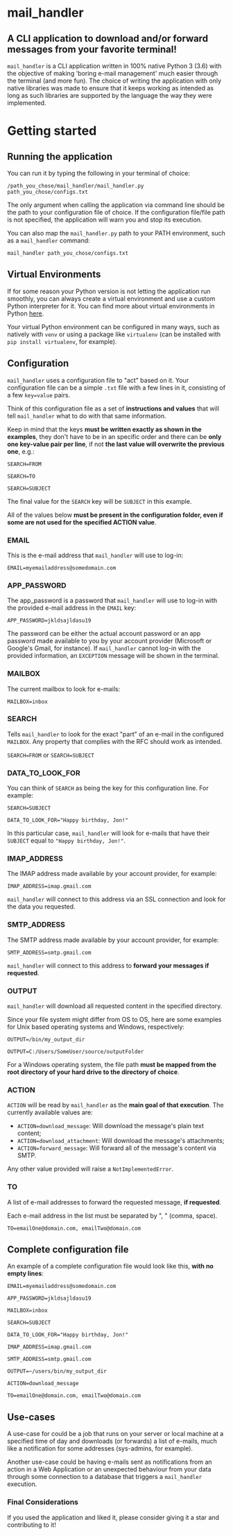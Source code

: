 # mail_handler

## A CLI application to download and/or forward messages from your favorite terminal!

`mail_handler` is a CLI application written in 100% native Python 3 (3.6) with the objective of making 'boring e-mail management' much easier through the terminal (and more fun). The choice of writing the application with only native libraries was made to ensure that it keeps working as intended as long as such libraries are supported by the language the way they were implemented.

# Getting started

## Running the application

You can run it by typing the following in your terminal of choice:

`/path_you_chose/mail_handler/mail_handler.py path_you_chose/configs.txt`

The only argument when calling the application via command line should be the path to your configuration file of choice. If the configuration file/file path is not specified, the application will warn you and stop its execution.

You can also map the `mail_handler.py` path to your PATH environment, such as a `mail_handler` command:

`mail_handler path_you_chose/configs.txt`

## Virtual Environments

If for some reason your Python version is not letting the application run smoothly, you can always create a virtual environment and use a custom Python interpreter for it. You can find more about virtual environments in Python [here](https://docs.python.org/3/tutorial/venv.html). 

Your virtual Python environment can be configured in many ways, such as natively with `venv` or using a package like `virtualenv` (can be installed with `pip install virtualenv`, for example).

## Configuration

`mail_handler` uses a configuration file to "act" based on it. Your configuration file can be a simple `.txt` file with a few lines in it, consisting of a few `key=value` pairs.

Think of this configuration file as a set of **instructions and values** that will tell `mail_handler` what to do with that same information.

Keep in mind that the keys **must be written exactly as shown in the examples**, they don't have to be in an specific order and there can be **only one key-value pair per line**, if not **the last value will overwrite the previous one**, e.g.:

`SEARCH=FROM`

`SEARCH=TO`

`SEARCH=SUBJECT`

The final value for the `SEARCH` key will be `SUBJECT` in this example.

All of the values below **must be present in the configuration folder, even if some are not used for the specified ACTION value**.

### EMAIL

This is the e-mail address that `mail_handler` will use to log-in: 

`EMAIL=myemailaddress@somedomain.com`

### APP_PASSWORD

The app_password is a password that `mail_handler` will use to log-in with the provided e-mail address in the `EMAIL` key:

`APP_PASSWORD=jkldsajldasu19`

The password can be either the actual account password or an app password made available to you by your account provider (Microsoft or Google's Gmail, for instance). If `mail_handler` cannot log-in with the provided information, an `EXCEPTION` message will be shown in the terminal.

### MAILBOX 

The current mailbox to look for e-mails: 

`MAILBOX=inbox`

### SEARCH

Tells `mail_handler` to look for the exact "part" of an e-mail in the configured `MAILBOX`. Any property that complies with the RFC should work as intended.

`SEARCH=FROM` or `SEARCH=SUBJECT`

### DATA_TO_LOOK_FOR

You can think of `SEARCH` as being the key for this configuration line. For example: 

`SEARCH=SUBJECT`

`DATA_TO_LOOK_FOR="Happy birthday, Jon!"`

In this particular case, `mail_handler` will look for e-mails that have their `SUBJECT` equal to `"Happy birthday, Jon!"`.

### IMAP_ADDRESS

The IMAP address made available by your account provider, for example:

`IMAP_ADDRESS=imap.gmail.com`

`mail_handler` will connect to this address via an SSL connection and look for the data you requested.

### SMTP_ADDRESS

The SMTP address made available by your account provider, for example:

`SMTP_ADDRESS=smtp.gmail.com`

`mail_handler` will connect to this address to **forward your messages if requested**.

### OUTPUT

`mail_handler` will download all requested content in the specified directory.

Since your file system might differ from OS to OS, here are some examples for Unix based operating systems and Windows, respectively:

`OUTPUT=/bin/my_output_dir`

`OUTPUT=C:/Users/SomeUser/source/outputFolder`

For a Windows operating system, the file path **must be mapped from the root directory of your hard drive to the directory of choice**.

### ACTION

`ACTION` will be read by `mail_handler` as the **main goal of that execution**. The currently available values are:

- `ACTION=download_message`: Will download the message's plain text content;
- `ACTION=download_attachment`: Will download the message's attachments;
- `ACTION=forward_message`: Will forward all of the 
message's content via SMTP.

Any other value provided will raise a `NotImplementedError`.

### TO

A list of e-mail addresses to forward the requested message, **if requested**.

Each e-mail address in the list must be separated by ", " (comma, space).

`TO=emailOne@domain.com, emailTwo@domain.com`

## Complete configuration file

An example of a complete configuration file would look like this, **with no empty lines**:

`EMAIL=myemailaddress@somedomain.com`

`APP_PASSWORD=jkldsajldasu19`

`MAILBOX=inbox`

`SEARCH=SUBJECT`

`DATA_TO_LOOK_FOR="Happy birthday, Jon!"`

`IMAP_ADDRESS=imap.gmail.com`

`SMTP_ADDRESS=smtp.gmail.com`

`OUTPUT=~/users/bin/my_output_dir`

`ACTION=download_message`

`TO=emailOne@domain.com, emailTwo@domain.com`

## Use-cases

A use-case for could be a job that runs on your server or local machine at a specified time of day and downloads (or forwards) a list of e-mails, much like a notification for some addresses (sys-admins, for example).

Another use-case could be having e-mails sent as notifications from an action in a Web Application or an unexpected behaviour from your data through some connection to a database that triggers a `mail_handler` execution.

### Final Considerations

If you used the application and liked it, please consider giving it a star and contributing to it! 
